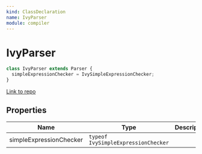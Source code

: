 ```yaml
---
kind: ClassDeclaration
name: IvyParser
module: compiler
---
```


# IvyParser

```ts
class IvyParser extends Parser {
  simpleExpressionChecker = IvySimpleExpressionChecker;
}
```

[Link to repo](https://github.com/timdeschryver/angular/blob/master/packages/compiler/src/expression_parser/parser.ts#L277-L279)

## Properties

| Name                    | Type                                | Description |
| ----------------------- | ----------------------------------- | ----------- |
| simpleExpressionChecker | `typeof IvySimpleExpressionChecker` |             |
